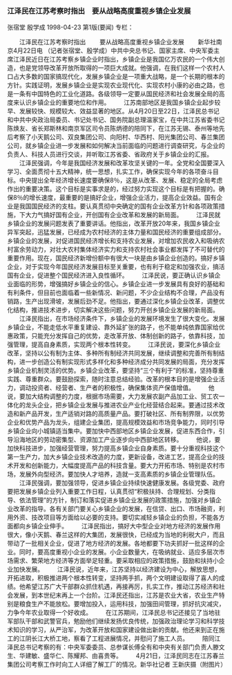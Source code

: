 ### 江泽民在江苏考察时指出　要从战略高度重视乡镇企业发展
张宿堂  殷学成
1998-04-23
第1版(要闻)
专栏：

　　江泽民在江苏考察时指出
　　要从战略高度重视乡镇企业发展
　　新华社南京4月22日电  （记者张宿堂、殷学成）中共中央总书记、国家主席、中央军委主席江泽民近日在江苏考察乡镇企业时指出，乡镇企业是我国亿万农民的一个伟大创造，也是党领导改革开放所取得的一项巨大成就。他强调，在我们这样一个农村人口占大多数的国家搞现代化，发展乡镇企业是一项重大战略，是一个长期的根本的方针。实践证明，发展乡镇企业是实现农业现代化、实现农村小康的必由之路，也是一条有中国特色的工业化道路。各级领导一定要从国民经济和社会发展全局的高度来认识乡镇企业的重要地位和作用。
　　江苏南部地区是我国乡镇企业起步较早、发展较快、规模较大、效益显著的地区。从4月20日至22日，江泽民总书记和中共中央政治局委员、书记处书记、国务院副总理温家宝，在中共江苏省委书记陈焕友、省长郑斯林和南京军区司令员陈炳德的陪同下，在江苏无锡、泰州等地先后考察了小天鹅公司、双良集团公司、向阳村、华西村、阳光集团公司、春兰集团公司，就乡镇企业进一步发展和如何解决当前面临的问题进行调查研究，与企业的负责人、科技人员进行交谈，并听取江苏省委、省政府关于乡镇企业的汇报。
　　江泽民强调，今年是我国经济发展和改革攻坚关键的一年。全党和全国要深入学习、全面贯彻十五大精神，统一思想，扎实工作，确保实现今年的各项奋斗目标。中央提出全年经济增长速度要确保8％，这是从改革、发展、稳定的全局考虑作出的重要决策。这个目标是实事求是的，经过努力实现这个目标是有把握的。确保8％的增长速度，最重要的是搞好企业，增强企业活力，提高企业效益。国有企业是我国国民经济的支柱。要认真贯彻中央确定的国有企业改革方针和各项政策措施，下大力气搞好国有企业，开创国有企业改革和发展的新局面。
　　江泽民就乡镇企业的发展问题发表了重要讲话。他指出，改革开放20年来，我国乡镇企业异军突起，迅猛发展，已经成为农村经济的主体力量和国民经济的重要组成部分。乡镇企业的发展，对促进国民经济增长和支持农业发展，对增加农民收入和吸纳农村富余劳动力，对壮大农村集体经济实力和支持农村社会事业都发挥了不可替代的重要作用。现在，国民经济新增份额中有很大一块是由乡镇企业创造的。搞好乡镇企业，对于实现今年国民经济发展目标至关重要，也有利于稳定和加强农业，搞活国有企业，促进整个国民经济进入良性循环。
　　江泽民说，要正确认识乡镇企业面临的形势，增强搞好乡镇企业的信心。乡镇企业进一步发展具有良好的基础和有利条件，但目前也面临着一些新情况、新问题，不少企业结构不合理，产品没有销路，生产出现滑坡，发展后劲不足。他指出，要通过深化乡镇企业改革，调整优化结构，推进技术进步，切实解决这些问题，努力开创乡镇企业发展的新局面。
　　江泽民指出，在市场经济条件下，乡镇企业的发展环境发生了很大变化。发展乡镇企业，不能走低水平重复建设、靠外延扩张的路子，也不能单纯依靠国家给优惠政策，只能充分发挥自己的优势，走改革开放、体制创新的路子，依靠科技，加强管理，提高自身素质，实现两个根本性转变。
　　江泽民说，要深化乡镇企业改革，坚持以公有制为主体、多种所有制经济共同发展，继续调整和完善所有制结构，进一步创造公有制实现形式多样化和多种经济成分共同发展的局面，充分发挥乡镇企业机制灵活的优势。乡镇企业改革，要坚持“三个有利于”的标准，坚持尊重实践、尊重群众。要鼓励探索，随时注意总结经验。改革的根本目的是增强企业活力，调动投资者、经营者、生产者的积极性，确保集体资产保值增值。
　　他说，要加大结构调整的力度，根据市场需要，大力发展农副产品加工业、贸工农一体化的龙头企业，把乡镇企业发展与推进农业产业化经营结合起来。要通过技术改造和新产品开发，生产适销对路的高质量产品。要打破社区、所有制界限，以优势企业和优势产品为龙头，组建企业集团，提高规模效益和市场竞争能力，同时引导乡镇企业向小城镇适当集中。要加快中西部地区乡镇企业发展，促进东西合作，引导沿海地区的劳动密集型、资源加工产业逐步向中西部地区转移。
　　他说，要加快科技进步，加强经营管理，努力提高乡镇企业自身素质。要十分重视科技这个第一生产力，加大乡镇企业技术改造的力度，更新设备，改进工艺，提高企业的技术开发和创新能力，大幅度提高产品的科技含量。要大力开拓市场、特别是农村市场，发展外向型经济。要加快人才培养，造就一支高素质的乡镇企业管理队伍。
　　江泽民强调，要加强领导，促进乡镇企业持续快速健康发展。各级党委、政府要把发展乡镇企业列入重要工作日程，认真贯彻“积极扶持、合理规划、分类指导、依法管理”的方针，制订和落实促进乡镇企业发展的政策措施，加强对乡镇企业改革的指导。各有关部门要关心乡镇企业的发展，在信贷、出口、市场融资，利用外资、技改项目等方面给以必要的支持。要切实减轻乡镇企业的负担，不能各方面都向乡镇企业伸手。
　　江泽民指出，搞好大中型企业对地方经济的发展作用很大，像小天鹅、春兰这样的大集团，发展很快，已经成为当地的利税大户，而且带动了一批相关企业，促进了地方经济的发展。各地都要下功夫抓好一批这样的企业。同时，要高度重视小企业的发展。小企业数量大，在吸纳就业、适应多层次市场需求、繁荣地方经济等方面举足轻重。要采取相应的政策措施，鼓励和扶持小企业加快发展。
　　江泽民说，近年来，江苏坚持以经济建设为中心，解放思想，开拓进取，积极推进两个根本性转变，坚持两手抓，两个文明建设取得了喜人的成绩。他希望江苏广大干部群众抓住机遇，再接再厉，扎实工作，推动江苏经济和社会发展，到本世纪末再上一个台阶。江泽民还指出，江苏是农业大省，农业生产特别是粮食生产不能放松。要增加投入，运用科技，加强田间管理，抓好抗灾减灾，力争今年农业取得一个好收成。
　　在江苏期间，江泽民总书记还接见了当地驻军部队干部和武警官兵，勉励他们继续发扬优良传统，加强政治理论学习和科学技术知识的学习，从严治军，为改革开放和国家建设做出新的贡献。他还来到正在施工的江阴长江大桥工地，察看了工程进展情况，并慰问了施工人员。
　　陪同江泽民总书记考察的有：中央军委委员、总参谋长傅全有和中央有关部门负责人滕文生、华建敏、盛华仁、陈耀邦、由喜贵等。
　　4月21日，江泽民同志在江苏春兰集团公司考察工作时向工人详细了解工厂的情况。新华社记者  王新庆摄（附图片）
